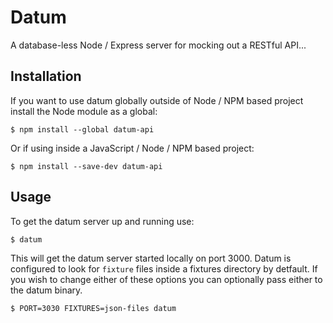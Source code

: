 # Datum

A database-less Node / Express server for mocking out a RESTful API...

## Installation

If you want to use datum globally outside of Node / NPM based project install the Node module as a global:

    $ npm install --global datum-api

Or if using inside a JavaScript / Node / NPM based project:

    $ npm install --save-dev datum-api

## Usage

To get the datum server up and running use:

    $ datum

This will get the datum server started locally on port 3000. Datum is configured to look for `fixture` files inside a fixtures directory by detfault. If you wish to change either of these options you can optionally pass either to the datum binary.

    $ PORT=3030 FIXTURES=json-files datum
